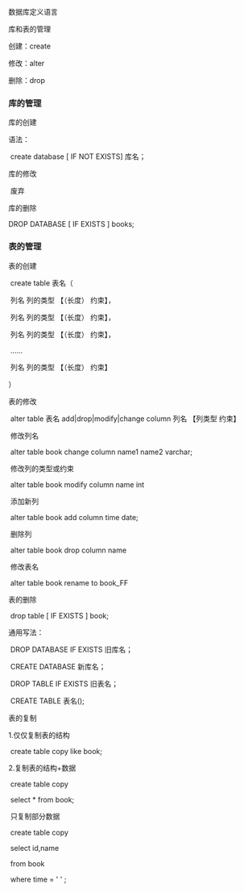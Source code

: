 数据库定义语言

库和表的管理

创建：create

修改：alter

删除：drop

### 库的管理

库的创建

语法：

​		create database [ IF NOT EXISTS] 库名；



库的修改

​	废弃



库的删除

DROP DATABASE [ IF EXISTS ] books;



### 表的管理

表的创建

​	create table 表名（

​				列名 列的类型 【（长度） 约束】，

​				列名 列的类型 【（长度） 约束】，

​				列名 列的类型 【（长度） 约束】，	

​				......

​				列名 列的类型 【（长度） 约束】

）



表的修改

​	alter table 表名 add|drop|modify|change column 列名 【列类型 约束】



​	修改列名

​		alter table book change column name1 name2 varchar;

​	修改列的类型或约束

​		alter table book modify column name int

​	添加新列

​		alter table book add column time date;

​	删除列

​		alter table book drop column name

​	修改表名

​		alter table book rename to book_FF



表的删除

​	drop table [ IF EXISTS ] book;



通用写法：

​		DROP DATABASE IF EXISTS 旧库名；

​		CREATE DATABASE 新库名；



​		DROP TABLE IF EXISTS 旧表名；

​		CREATE TABLE 表名();



表的复制

1.仅仅复制表的结构

​	create table copy like book;

2.复制表的结构+数据

​	create table copy

​		select * from book;

​	只复制部分数据

​	create table copy

​		select id,name

​		from book

​		where time = ' ' ;

















